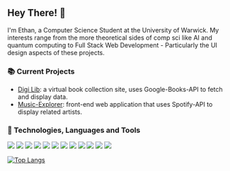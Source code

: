 ## Hey There! 👋
I'm Ethan, a Computer Science Student at the University of Warwick. My interests range from the more theoretical sides of comp sci like AI and quantum computing to Full Stack Web Development - Particularly the UI design aspects of these projects.

### :books: Current Projects
- [Digi Lib](https://github.com/EthanBG-01/Digi-Lib): a virtual book collection site, uses Google-Books-API to fetch and display data.
- [Music-Explorer](https://github.com/EthanBG-01/Music-Explorer): front-end web application that uses Spotify-API to display related artists.

### :wrench: Technologies, Languages and Tools
<img src="https://img.shields.io/static/v1?message=Java&logo=java&style=flat-square&labelColor=434343&color=434343&logoColor=white&label=%20"/> <img src="https://img.shields.io/static/v1?message=C&logo=C&style=flat-square&labelColor=434343&color=434343&logoColor=white&label=%20"/> <img src="https://img.shields.io/static/v1?message=Python&logo=Python&style=flat-square&labelColor=434343&color=434343&logoColor=white&label=%20"/> <img src="https://img.shields.io/static/v1?message=React&logo=React&style=flat-square&labelColor=434343&color=434343&logoColor=white&label=%20"/> <img src="https://img.shields.io/static/v1?message=Nodejs&logo=Node.js&style=flat-square&labelColor=434343&color=434343&logoColor=white&label=%20"/> <img src="https://img.shields.io/static/v1?message=MongoDB&logo=MongoDB&style=flat-square&labelColor=434343&color=434343&logoColor=white&label=%20"/> <img src="https://img.shields.io/static/v1?message=Insomnia&logo=Insomnia&style=flat-square&labelColor=434343&color=434343&logoColor=white&label=%20"/> <img src="https://img.shields.io/static/v1?message=HTML&logo=HTML5&style=flat-square&labelColor=434343&color=434343&logoColor=white&label=%20"/> <img src="https://img.shields.io/static/v1?message=CSS&logo=CSS3&style=flat-square&labelColor=434343&color=434343&logoColor=white&label=%20"/> <img src="https://img.shields.io/static/v1?message=Javascript&logo=Javascript&style=flat-square&labelColor=434343&color=434343&logoColor=white&label=%20"/> <img src="https://img.shields.io/static/v1?message=SQLite&logo=SQLite&style=flat-square&labelColor=434343&color=434343&logoColor=white&label=%20"/> <img src="https://img.shields.io/static/v1?message=Git&logo=Git&style=flat-square&labelColor=434343&color=434343&logoColor=white&label=%20"/>

[![Top Langs](https://github-readme-stats.vercel.app/api/top-langs/?username=EthanBG-01&layout=compact)](https://github.com/EthanBG-01/github-readme-stats)






